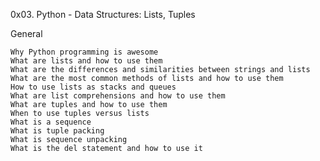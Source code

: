 0x03. Python - Data Structures: Lists, Tuples

General

    Why Python programming is awesome
    What are lists and how to use them
    What are the differences and similarities between strings and lists
    What are the most common methods of lists and how to use them
    How to use lists as stacks and queues
    What are list comprehensions and how to use them
    What are tuples and how to use them
    When to use tuples versus lists
    What is a sequence
    What is tuple packing
    What is sequence unpacking
    What is the del statement and how to use it

